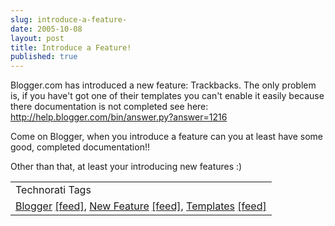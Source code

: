 ```yaml
---
slug: introduce-a-feature-
date: 2005-10-08
layout: post
title: Introduce a Feature!
published: true
---
```

Blogger.com has introduced a new feature:  Trackbacks.  The only problem is, if you have't got one of their templates you can't enable it easily because there documentation is not completed see here: <a href="http://help.blogger.com/bin/answer.py?answer=1216" title="Blogger Uncompleted Documentation">http://help.blogger.com/bin/answer.py?answer=1216</a><p />Come on Blogger, when you introduce a feature can you at least have some good, completed documentation!!  <p />Other than that, at least your introducing new features :)<p /><table class="TechnoratiHead TagHeader">
<tr><td>Technorati Tags</td></tr>
<tr class="Technorati"><td>
<a href="http://www.technorati.com/tag/Blogger" class="Tag" rel="tag">Blogger</a> <a href="http://feeds.technorati.com/feed/posts/tag/Blogger" class="Tag">[feed]</a>, <a href="http://www.technorati.com/tag/New%20Feature" class="Tag" rel="tag">New Feature</a> <a href="http://feeds.technorati.com/feed/posts/tag/New%20Feature" class="Tag">[feed]</a>, <a href="http://www.technorati.com/tag/Templates" class="Tag" rel="tag">Templates</a> <a href="http://feeds.technorati.com/feed/posts/tag/Templates" class="Tag">[feed]</a>
</td></tr>
</table><div class="blogger-post-footer"><img class="posterous_download_image" src="https://blogger.googleusercontent.com/tracker/8109338-112876221839773365?l=www.kinlan.co.uk%2Findex.html" height="1" alt="" width="1" /></div>


